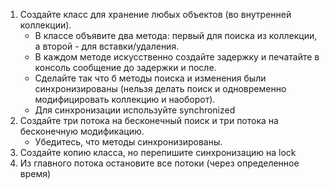 1. Создайте класс для хранение любых объектов (во внутренней коллекции). 
   - В классе объявите два метода:
   первый для поиска из коллекции,
   а второй - для вставки/удаления. 
   - В каждом методе искусственно создайте задержку и печатайте в консоль сообщение до задержки и после. 
   - Сделайте так что б методы поиска и изменения были синхронизированы 
   (нельзя делать поиск и одновременно модифицировать коллекцию и наоборот). 
   - Для синхронизации используйте synchronized
2. Создайте три потока на бесконечный поиск и три потока на бесконечную модификацию. 
   - Убедитесь, что методы синхронизированы.
3. Создайте копию класса, но перепишите синхронизацию на lock
4. Из главного потока остановите все потоки (через определенное время)
